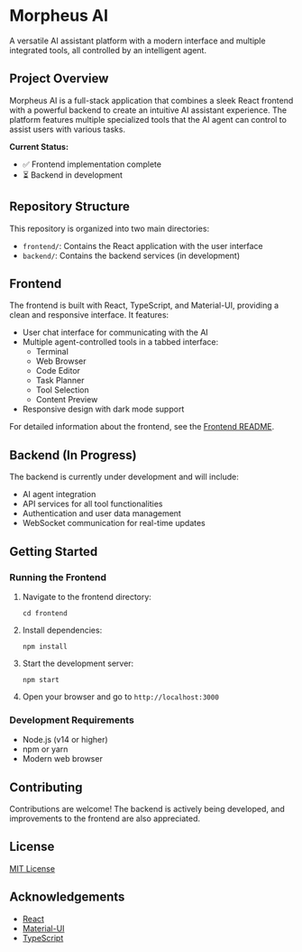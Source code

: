 # Morpheus AI

A versatile AI assistant platform with a modern interface and multiple integrated tools, all controlled by an intelligent agent.

## Project Overview

Morpheus AI is a full-stack application that combines a sleek React frontend with a powerful backend to create an intuitive AI assistant experience. The platform features multiple specialized tools that the AI agent can control to assist users with various tasks.

**Current Status:**
- ✅ Frontend implementation complete
- ⏳ Backend in development

## Repository Structure

This repository is organized into two main directories:

- `frontend/`: Contains the React application with the user interface
- `backend/`: Contains the backend services (in development)

## Frontend

The frontend is built with React, TypeScript, and Material-UI, providing a clean and responsive interface. It features:

- User chat interface for communicating with the AI
- Multiple agent-controlled tools in a tabbed interface:
  - Terminal
  - Web Browser
  - Code Editor
  - Task Planner
  - Tool Selection
  - Content Preview
- Responsive design with dark mode support

For detailed information about the frontend, see the [Frontend README](frontend/README.md).

## Backend (In Progress)

The backend is currently under development and will include:

- AI agent integration
- API services for all tool functionalities
- Authentication and user data management
- WebSocket communication for real-time updates

## Getting Started

### Running the Frontend

1. Navigate to the frontend directory:
   ```
   cd frontend
   ```

2. Install dependencies:
   ```
   npm install
   ```

3. Start the development server:
   ```
   npm start
   ```

4. Open your browser and go to `http://localhost:3000`

### Development Requirements

- Node.js (v14 or higher)
- npm or yarn
- Modern web browser

## Contributing

Contributions are welcome! The backend is actively being developed, and improvements to the frontend are also appreciated.

## License

[MIT License](LICENSE)

## Acknowledgements

- [React](https://reactjs.org/)
- [Material-UI](https://mui.com/)
- [TypeScript](https://www.typescriptlang.org/) 